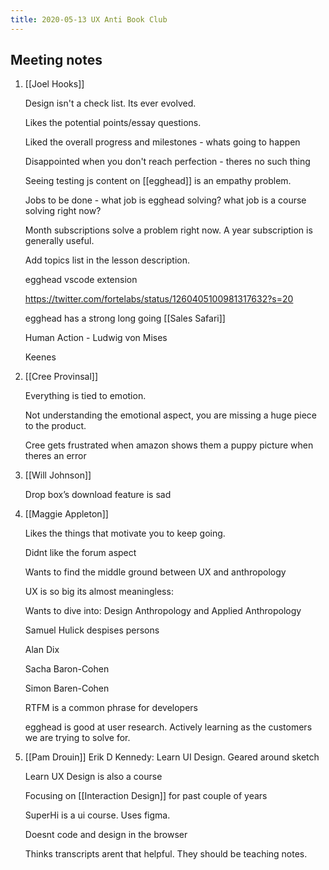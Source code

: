 ```yaml
---
title: 2020-05-13 UX Anti Book Club
---
```


## Meeting notes

1.  [[Joel Hooks]]

    Design isn't a check list. Its ever evolved.

    Likes the potential points/essay questions.

    Liked the overall progress and milestones - whats going to happen

    Disappointed when you don't reach perfection - theres no such thing

    Seeing testing js content on [[egghead]] is an empathy problem.

    Jobs to be done - what job is egghead solving? what job is a course solving right now?

    Month subscriptions solve a problem right now. A year subscription is generally useful.

    Add topics list in the lesson description.

    egghead vscode extension

    https://twitter.com/fortelabs/status/1260405100981317632?s=20

    egghead has a strong long going [[Sales Safari]]

    Human Action - Ludwig von Mises

    Keenes

2.  [[Cree Provinsal]]

    Everything is tied to emotion.

    Not understanding the emotional aspect, you are missing a huge piece to the product.

    Cree gets frustrated when amazon shows them a puppy picture when theres an error

3.  [[Will Johnson]]

    Drop box&rsquo;s download feature is sad

4.  [[Maggie Appleton]]

    Likes the things that motivate you to keep going.

    Didnt like the forum aspect

    Wants to find the middle ground between UX and anthropology

    UX is so big its almost meaningless:

    Wants to dive into: Design Anthropology and Applied Anthropology

    Samuel Hulick despises persons

    Alan Dix

    Sacha Baron-Cohen

    Simon Baren-Cohen

    RTFM is a common phrase for developers

    egghead is good at user research. Actively learning as the customers we are trying to solve for.

5.  [[Pam Drouin]]
    Erik D Kennedy: Learn UI Design. Geared around sketch

    Learn UX Design is also a course

    Focusing on [[Interaction Design]] for past couple of years

    SuperHi is a ui course. Uses figma.

    Doesnt code and design in the browser

    Thinks transcripts arent that helpful. They should be teaching notes.
